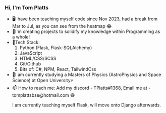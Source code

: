### Hi, I'm Tom Platts

<ul>
  <li>🖥️I have been teaching myself code since Nov 2023, had a break from Mar to Jul, as you can see from the heatmap 😂
  <li>💬I'm creating projects to solidify my knowledge within Programming as a whole!
  <li>🌱Tech Stack:
    <ol>
      <li>
        Python (Flask, Flask-SQLAlchemy)
      </li>
      <li>
        JavaScript
      </li>
      <li>
        HTML/CSS/SCSS
      </li>
      <li>
        Git/Github
      </li>
      <li>
        Bits of: C#, NPM, React, TailwindCss
      </li>
    </ol>
  <li>🔭I am currently studying a Masters of Physics (AstroPhysics and Space Science) at Open University⚡
  <li>
    📫 How to reach me: Add my discord - TPlatts#1368, Email me at - tomplattsbse@hotmail.com 😄
  </li>
  <p>I am currently teaching myself Flask, will move onto Django afterwards.</p>
<ul>

<!--
**TPlatts04/TPlatts04** is a ✨ _special_ ✨ repository because its `README.md` (this file) appears on your GitHub profile.

Here are some ideas to get you started:

- 🔭 I’m currently working on ...
- 🌱 I’m currently learning ...
- 👯 I’m looking to collaborate on ...
- 🤔 I’m looking for help with ...
- 💬 Ask me about ...
- 📫 How to reach me: ...
- 😄 Pronouns: ...
- ⚡ Fun fact: ...
-->
